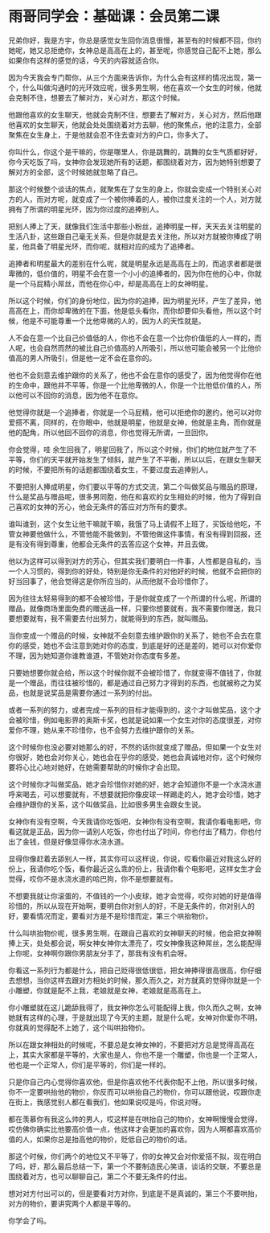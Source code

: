 # 雨哥同学会：基础课：会员第二课

兄弟你好，我是方宇，你总是感觉女生回你消息很慢，甚至有的时候都不回，你约她呢，她又总拒绝你，女神总是高高在上的，甚至呢，你感觉自己配不上她，那么如果你有这样的感觉的话，今天的内容就适合你。

因为今天我会专门帮你，从三个方面来告诉你，为什么会有这样的情况出现，第一个，什么叫做沟通时的光环效应呢，很多男生啊，他在喜欢一个女生的时候，他就会克制不住，想要去了解对方，关心对方，那这个时候。

他跟他喜欢的女生聊天，他就会克制不住，想要去了解对方，关心对方，然后他跟他喜欢的女生聊天，他就会处处围绕着对方去聊，他的聚焦点，他的注意力，全部聚焦在女生身上，于是他就会忍不住去查对方的户口，你多大了。

你叫什么，你这个是干嘛的，你是哪里人，你是跳舞的，跳舞的女生气质都好好，你今天吃饭了吗，女神你会发现她所有的话题，都围绕着对方，因为她特别想要了解对方的全部，这个时候她就忽略了自己。

那这个时候整个谈话的焦点，就聚焦在了女生的身上，你就会变成一个特别关心对方的人，而对方呢，就变成了一个被你捧着的人，被你过度关注的一个人，对方就拥有了所谓的明星光环，因为你过度的追捧别人。

把别人捧上了天，就像我们生活中那些小粉丝，追捧明星一样，天天去关注明星的生活八卦，这些跟自己毫无关系，但是你就是去关注他，所以对方就被你捧成了明星，他具备了明星光环，而你呢，就相对应的成为了追捧者。

追捧者和明星最大的差别在什么呢，就是明星永远是高高在上的，而追求者都是很卑微的，低价值的，明星不会在意一个小小的追捧者的，因为你在他的心中，你就是一个马屁精小屌丝，而他在你心中，却是高高在上的女神明星。

所以这个时候，你们的身份地位，因为你的追捧，因为明星光环，产生了差异，他高高在上，而你却卑微的在下面，他是低头看你，而你却要仰头看他，所以这个时候，他是不可能尊重一个比他卑微的人的，因为人的天性就是。

人不会在意一个比自己价值低的人，你也不会在意一个比你价值低的人一样的，而人呢，也会自然而然的被比自己价值高的人所吸引，所以他可能会被另一个比他价值高的男人所吸引，但是他一定不会在意你的。

他也不会刻意去维护跟你的关系了，他也不会在意你的感受了，因为他觉得你在他的生命中，跟他并不平等，你是一个比他卑微的人，你是一个比他低价值的人，所以他可以不回你的消息，因为他不在意你。

他觉得你就是一个追捧者，你就是一个马屁精，他可以拒绝你的邀约，他可以对你爱搭不离，同样的，在你眼中，他就是明星，他就是女神，他就是主角，而你就是他的配角，所以他回不回你的消息，你也觉得无所谓，一旦回你。

你会觉得，哇 余生回我了，明星回我了，所以这个时候，你们的地位就产生了不平等，你们的天平就开始发生了倾斜，就产生了不平衡，所以以后，在跟女生聊天的时候，不要把所有的话题都围绕着女生，不要过度去追捧别人。

不要把别人捧成明星，你们要以平等的方式交流，第二个叫做奖品与赠品的原理，什么是奖品与赠品呢，很多男同胞，他在和喜欢的女生相处的时候，他为了得到自己喜欢的女神的芳心，他会无条件的答应对方所有的要求。

谁叫谁到，这个女生让他干嘛就干嘛，我饿了马上请假不上班了，买饭给他吃，不管女神要他做什么，不管他能不能做到，不管他做这件事情，有没有得到回报，还是有没有得到尊重，他都会无条件的去答应这个女神，并且去做。

他以为这样可以得到对方的芳心，但其实我们要明白一件事，人性都是自私的，当一个人习惯的，得到你的好处，特别是你无条件的对他好的时候，他就不会把你的好当回事了，他会觉得这是你所应当的，从而他就不会珍惜你了。

因为往往太轻易得到的都不会被珍惜，于是你就变成了一个所谓的什么呢，所谓的赠品，就像商场里面免费的赠送品一样，只要你想要就有，我不需要你赠送，我只要想要就有，我不需要去付出努力，就能得到的东西，就叫赠品。

当你变成一个赠品的时候，女神就不会刻意去维护跟你的关系了，她也不会去在意你的感受，她也不会注意到她对你的态度，到底是好的还是差的，她可以对你爱你不理，因为她知道你谁教谁道，不管她对你态度有多差。

只要她想要你就会给，所以这个时候你就不会被珍惜了，你就变得不值钱了，你就是一个赠品，而往往被珍惜的，都是通过自己努力才得到的东西，也就被称之为奖品，也就是说奖品是需要你通过一系列的付出。

或者一系列的努力，或者完成一系列的目标才能得到的，这个才叫做奖品，这个才会被珍惜，例如电影界的奥斯卡奖，也就是说如果一个女生对你的态度很差，对你爱你不理，她从来不珍惜你，也不会努力去维护跟你的关系。

这个时候你也没必要对她那么的好，不然的话你就变成了赠品，但如果一个女生对你很好，她也会对你关心，她也会在乎你的感受，她也会真诚地对你，这个时候你要将心比心地对她好，在她需要帮助的时候你才会出现。

这个时候你才叫做奖品，她才会珍惜你对她的好，她才会知道你不是一个水浇水道呼来喝去，可以想要就有，不想要就把你像皮球一样踢走的人，她才会珍惜，她才会维护跟你的关系，这个叫做奖品，比如很多男生会跟女生说。

女神你有没有空啊，今天我请你吃饭吧，女神你有没有空啊，我请你看电影吧，你看这就是正品，因为你一请别人吃饭，你也付出了时间，你也付出了精力，你也付出了金钱，但是好像显得你水浇水道。

显得你像赶着去舔别人一样，其实你可以这样说，你说，哎看你最近对我这么好的份上，我请你吃个饭，看你最近这么乖的份上，我请你看个电影吧，这样女生才会觉得，哎你不是水浇水道的哈巴狗，你不是想要就有。

不想要我就让你滚蛋的，不值钱的一个小皮球，她才会觉得，哎你对她的好是值得珍惜的，所以从现在开始啊，要明白你对别人的好，不是无条件的，你对别人的好，要看情况而定，要看对方是不是珍惜而定，第三个哄抬物价。

什么叫哄抬物价呢，很多男生啊，在跟自己喜欢的女神聊天的时候，他会把女神啊捧上天，处处都会说，啊女神女神你太漂亮了，哎女神像我这种屌丝，怎么能配得上你呢，女神啊你跟你男朋友分手了，那我有没有机会呀。

你看这一系列行为都是什么，把自己贬得很低很低，把女神捧得很高很高，你仔细去想想，当你这样去跟对方相处的时候，那久而久之，对方就真的觉得你就是一个小雕塑，你就是配不上我，老娘就是女神，老娘就是高高在上。

你小雕塑就在这儿跪舔我得了，我女神你怎么可能配得上我，你久而久之啊，女神她就有这样的心理，于是就出现了今天的主题，就是什么呢，女神对你爱你不明，你就真的觉得配不上她了，这个叫哄抬物价。

所以在跟女神相处的时候呢，不要总是女神女神的，不要把对方总是觉得高高在上，其实大家都是平等的，大家也是人，你也不是一个雕塑，你也是一个正常人，他也是一个正常人，你们是平等的，你们是一样的。

只是你自己内心觉得你喜欢他，但是你喜欢他不代表你配不上他，所以很多时候，你不一定要哄抬他的物价，你反而可以哄抬自己的物价，你可以跟他说，哎跟你走在街上，我感觉别人都在看我们，他如果说哎是吗，你说对呀。

都在羡慕你有我这么帅的男人，哎这样是在哄抬自己的物价，女神啊慢慢会觉得，哎仿佛你确实比他要高价值一点，他这样才会更加的喜欢你，因为人啊都喜欢高价值的人，如果你总是抬高他的物价，贬低自己的物价的话。

那这个时候，你们两个的地位又不平等了，你的女神又会对你爱搭不拟，现在明白了吗，好，那么最后总结一下，第一个不要制造民心笑语，谈话的交联，不要总是围绕着对方，也可以聊聊自己，第二个不要无条件的付出。

想对对方付出可以的，但是要看对方对你，到底是不是真诚的，第三个不要哄抬，对方的物价，要讲究两个人都是平等的。

你学会了吗。